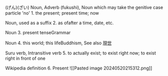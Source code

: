(げん)(ざい)
Noun, Adverb (fukushi), Noun which may take the genitive case particle 'no'
1. the present; present time; now​

Noun, used as a suffix
2. as of​after a time, date, etc.

Noun
3. present tense​Grammar

Noun
4. this world; this life​Buddhism, See also [現世](https://jisho.org/search/%E7%8F%BE%E4%B8%96)

Suru verb, Intransitive verb
5. to actually exist; to exist right now; to exist right in front of one​

Wikipedia definition
6. Present​
![[Pasted image 20240520215312.png]]